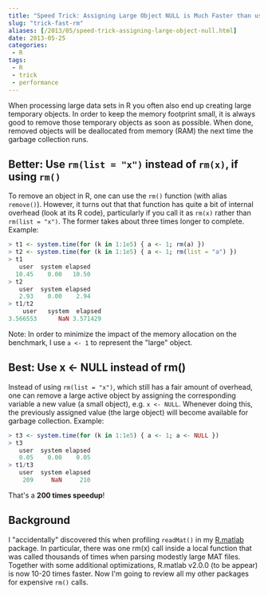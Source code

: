 ```yaml
---
title: "Speed Trick: Assigning Large Object NULL is Much Faster than using rm()!"
slug: "trick-fast-rm"
aliases: [/2013/05/speed-trick-assigning-large-object-null.html]
date: 2013-05-25
categories:
 - R
tags:
 - R
 - trick
 - performance
---
```


When processing large data sets in R you often also end up creating large temporary objects.  In order to keep the memory footprint small, it is always good to remove those temporary objects as soon as possible.  When done, removed objects will be deallocated from memory (RAM) the next time the garbage collection runs.


## Better: Use `rm(list = "x")` instead of `rm(x)`, if using `rm()`

To remove an object in R, one can use the `rm()` function (with alias `remove()`). However, it turns out that that function has quite a bit of internal overhead (look at its R code), particularly if you call it as `rm(x)` rather than `rm(list = "x")`.  The former takes about three times longer to complete.  Example:

```r
> t1 <- system.time(for (k in 1:1e5) { a <- 1; rm(a) })
> t2 <- system.time(for (k in 1:1e5) { a <- 1; rm(list = "a") })
> t1
   user  system elapsed
  10.45    0.00   10.50
> t2
   user  system elapsed
   2.93    0.00    2.94
> t1/t2
    user   system  elapsed
3.566553      NaN 3.571429
```

Note: In order to minimize the impact of the memory allocation on the benchmark, I use `a <- 1` to represent the "large" object.


## Best: Use x <- NULL instead of rm()

Instead of using `rm(list = "x")`, which still has a fair amount of overhead, one can remove a large active object by assigning the corresponding variable a new value (a small object), e.g.  `x <- NULL`.  Whenever doing this, the previously assigned value (the large object) will become available for garbage collection. Example:

```r
> t3 <- system.time(for (k in 1:1e5) { a <- 1; a <- NULL })
> t3
   user  system elapsed
   0.05    0.00    0.05
> t1/t3
   user  system elapsed
    209     NaN     210
```

That's a **200 times speedup**!


## Background

I "accidentally" discovered this when profiling `readMat()` in my [R.matlab](http://cran.r-project.org/web/packages/R.matlab/) package.  In particular, there was one rm(x) call inside a local function that was called thousands of times when parsing modestly large MAT files.  Together with some additional optimizations, R.matlab v2.0.0 (to be appear) is now 10-20 times faster.  Now I'm going to review all my other packages for expensive `rm()` calls.


